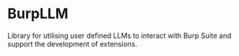 # BurpLLM
Library for utilising user defined LLMs to interact with Burp Suite and support the development of extensions.
